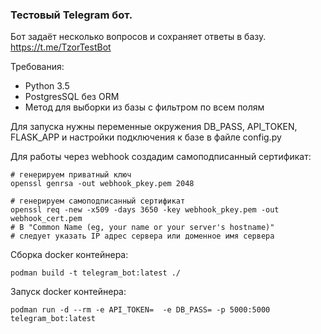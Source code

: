 ### Тестовый Telegram бот.
Бот задаёт несколько вопросов и сохраняет ответы в базу.
https://t.me/TzorTestBot

Требования:
 * Python 3.5
 * PostgresSQL без ORM
 * Метод для выборки из базы с фильтром по всем полям

Для запуска нужны переменные окружения DB_PASS, API_TOKEN, FLASK_APP и настройки
 подключения к базе в файле config.py
 
Для работы через webhook создадим самоподписанный сертификат:

    # генерируем приватный ключ
    openssl genrsa -out webhook_pkey.pem 2048
    
    # генерируем самоподписанный сертификат
    openssl req -new -x509 -days 3650 -key webhook_pkey.pem -out webhook_cert.pem
    # В "Common Name (eg, your name or your server's hostname)"
    # следует указать IP адрес сервера или доменное имя сервера

Сборка docker контейнера:

    podman build -t telegram_bot:latest ./

Запуск docker контейнера:
    
    podman run -d --rm -e API_TOKEN=  -e DB_PASS= -p 5000:5000 telegram_bot:latest